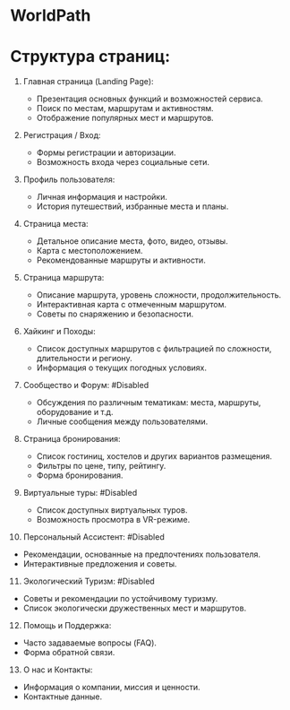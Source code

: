 # WorldPath

# Структура страниц:
1. Главная страница (Landing Page):
   - Презентация основных функций и возможностей сервиса.
   - Поиск по местам, маршрутам и активностям.
   - Отображение популярных мест и маршрутов.

2. Регистрация / Вход:
   - Формы регистрации и авторизации.
   - Возможность входа через социальные сети.

3. Профиль пользователя:
   - Личная информация и настройки.
   - История путешествий, избранные места и планы.

4. Страница места:
   - Детальное описание места, фото, видео, отзывы.
   - Карта с местоположением.
   - Рекомендованные маршруты и активности.

5. Страница маршрута:
   - Описание маршрута, уровень сложности, продолжительность.
   - Интерактивная карта с отмеченным маршрутом.
   - Советы по снаряжению и безопасности.

6. Хайкинг и Походы:
   - Список доступных маршрутов с фильтрацией по сложности, длительности и региону.
   - Информация о текущих погодных условиях.

7. Сообщество и Форум: #Disabled
   - Обсуждения по различным тематикам: места, маршруты, оборудование и т.д.
   - Личные сообщения между пользователями.

8. Страница бронирования:
   - Список гостиниц, хостелов и других вариантов размещения.
   - Фильтры по цене, типу, рейтингу.
   - Форма бронирования.

9. Виртуальные туры: #Disabled
   - Список доступных виртуальных туров.
   - Возможность просмотра в VR-режиме.

10. Персональный Ассистент: #Disabled
   - Рекомендации, основанные на предпочтениях пользователя.
   - Интерактивные предложения и советы.

11. Экологический Туризм: #Disabled
   - Советы и рекомендации по устойчивому туризму.
   - Список экологически дружественных мест и маршрутов.

12. Помощь и Поддержка: 
   - Часто задаваемые вопросы (FAQ).
   - Форма обратной связи.

13. О нас и Контакты:
   - Информация о компании, миссия и ценности.
   - Контактные данные.
